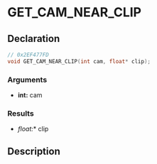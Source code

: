# GET_CAM_NEAR_CLIP

## Declaration
```cpp
// 0x2EF477FD
void GET_CAM_NEAR_CLIP(int cam, float* clip);
```

### Arguments
- **int:** cam

### Results
- **float*:** clip

## Description
